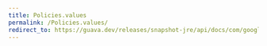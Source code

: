 ```yaml
---
title: Policies.values
permalink: /Policies.values/
redirect_to: https://guava.dev/releases/snapshot-jre/api/docs/com/google/common/util/concurrent/CycleDetectingLockFactory.Policies.html#values--
---
```

